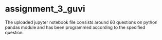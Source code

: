 # assignment_3_guvi
The uploaded jupyter notebook file consists around 60 questions on python pandas module and has been programmed according to the specified question.
